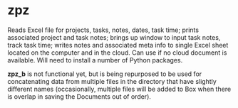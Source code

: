 
# zpz

Reads Excel file for projects, tasks, notes, dates, task time; prints associated project and task notes; brings up window to input task notes, track task time; writes notes and associated meta info to single Excel sheet located on the computer and in the cloud. Can use if no cloud document is available. Will need to install a number of Python packages.

**zpz_b** is not functional yet, but is being repurposed to be used for concatenating data from multiple files in the directory that have slightly different names (occasionally, multiple files will be added to Box when there is overlap in saving the Documents out of order).
